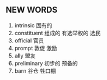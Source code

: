## NEW WORDS

1. intrinsic 固有的
2. constituent 组成的 有选举权的 选民
3. official 官员
4. prompt 敦促 激励
5. ally 盟友
6. preliminary 初步的 预备的
7. barn 谷仓 牲口棚
